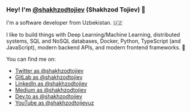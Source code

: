 ### Hey! I'm [@shakhzodtojiev](https://twitter.com/shakhzodtojiev) (Shakhzod Tojiev) 👋

I'm a software developer from Uzbekistan. 🇺🇿

I like to build things with Deep Learning/Machine Learning, distributed systems, SQL and NoSQL databases, Docker, Python, TypeScript (and JavaScript), modern backend APIs, and modern frontend frameworks. 🤖


You can find me on:

* [Twitter as @shakhzodtojiev](https://twitter.com/shakhzodtojiyev)
* [GitLab as @shakhzodtojiev](https://gitlab.com/shakhzodtojiev)
* [LinkedIn as @shakhzodtojiev](https://www.linkedin.com/in/shakhzodtojiev)
* [Medium as @shakhzodtojiev](https://medium.com/@shakhzodtojiev)
* [Dev.to as @shakhzodtojiev](https://dev.to/shakhzodtojiev)
* [YouTube as @shakhzodtojievuz](https://www.youtube.com/c/shakhzodtojievuz)
